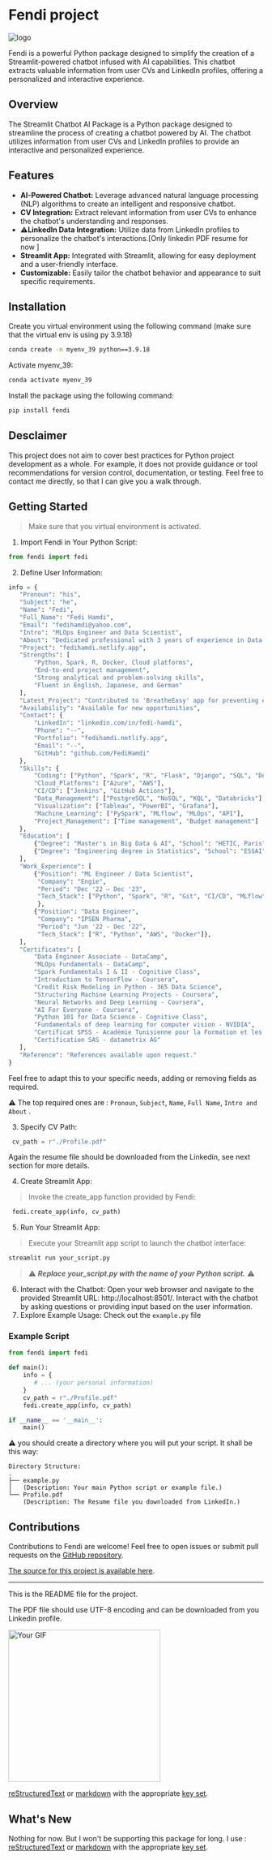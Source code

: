 # Fendi project

![logo](https://raw.githubusercontent.com/fedihamdi/WGP/main/src/images/logo.png)

Fendi is a powerful Python package designed to simplify the creation of a 
Streamlit-powered chatbot infused with AI capabilities. This chatbot extracts valuable 
information from user CVs and LinkedIn profiles, offering a personalized and interactive 
experience.

## Overview

The Streamlit Chatbot AI Package is a Python package designed to streamline the process of creating a chatbot powered by AI. The chatbot utilizes information from user CVs and LinkedIn profiles to provide an interactive and personalized experience.

## Features

- **AI-Powered Chatbot:** Leverage advanced natural language processing (NLP) algorithms to create an intelligent and responsive chatbot.
- **CV Integration:** Extract relevant information from user CVs to enhance the chatbot's understanding and responses.
- **⚠️LinkedIn Data Integration:** Utilize data from LinkedIn profiles to personalize the chatbot's interactions.[Only linkedin PDF resume for now ]
- **Streamlit App:** Integrated with Streamlit, allowing for easy deployment and a user-friendly interface.
- **Customizable:** Easily tailor the chatbot behavior and appearance to suit specific requirements.

## Installation

Create you virtual environment using the following command (make sure that the virtual env is using py 3.9.18)
```bash
conda create -n myenv_39 python==3.9.18
```
Activate myenv_39:
```bash
conda activate myenv_39
```
Install the package using the following command:
```bash
pip install fendi
```

## Desclaimer
This project does not aim to cover best practices for Python project
development as a whole. For example, it does not provide guidance or tool
recommendations for version control, documentation, or testing.
Feel free to contact me directly, so that I can give you a walk through.

## Getting Started
> Make sure that you virtual environment is activated.
1. Import Fendi in Your Python Script:
 ```py
from fendi import fedi
```
2. Define User Information:
 ```py
info = {
    "Pronoun": "his",
    "Subject": "he",
    "Name": "Fedi",
    "Full_Name": "Fedi Hamdi",
    "Email": "fedihamdi@yahoo.com",
    "Intro": "MLOps Engineer and Data Scientist",
    "About": "Dedicated professional with 3 years of experience in Data Engineering, MLOps, and Data Science.",
    "Project": "fedihamdi.netlify.app",
    "Strengths": [
        "Python, Spark, R, Docker, Cloud platforms",
        "End-to-end project management",
        "Strong analytical and problem-solving skills",
        "Fluent in English, Japanese, and German"
    ],
    "Latest_Project": "Contributed to 'BreatheEasy' app for preventing environmentally related diseases.",
    "Availability": "Available for new opportunities",
    "Contact": {
        "LinkedIn": "linkedin.com/in/fedi-hamdi",
        "Phone": "--",
        "Portfolio": "fedihamdi.netlify.app",
        "Email": "--",
        "GitHub": "github.com/FediHamdi"
    },
    "Skills": {
        "Coding": ["Python", "Spark", "R", "Flask", "Django", "SQL", "Docker"],
        "Cloud_Platforms": ["Azure", "AWS"],
        "CI/CD": ["Jenkins", "GitHub Actions"],
        "Data_Management": ["PostgreSQL", "NoSQL", "KQL", "Databricks"],
        "Visualization": ["Tableau", "PowerBI", "Grafana"],
        "Machine_Learning": ["PySpark", "MLflow", "MLOps", "API"],
        "Project_Management": ["Time management", "Budget management"]
    },
    "Education": [
        {"Degree": "Master's in Big Data & AI", "School": "HETIC, Paris", "Period": "Nov '21 - Dec '23"},
        {"Degree": "Engineering degree in Statistics", "School": "ESSAI", "Period": "Sep '16 - Dec '20"}
    ],
    "Work_Experience": [
        {"Position": "ML Engineer / Data Scientist", 
         "Company": "Engie", 
         "Period": "Dec '22 – Dec '23", 
         "Tech_Stack": ["Python", "Spark", "R", "Git", "CI/CD", "MLflow", "Docker", "Azure"]
         },
        {"Position": "Data Engineer", 
         "Company": "IPSEN Pharma",
         "Period": "Jun '22 - Dec '22",
         "Tech_Stack": ["R", "Python", "AWS", "Docker"]},
    ],
    "Certificates": [
        "Data Engineer Associate - DataCamp",
        "MLOps Fundamentals - DataCamp",
        "Spark Fundamentals I & II - Cognitive Class",
        "Introduction to TensorFlow - Coursera",
        "Credit Risk Modeling in Python - 365 Data Science",
        "Structuring Machine Learning Projects - Coursera",
        "Neural Networks and Deep Learning - Coursera",
        "AI For Everyone - Coursera",
        "Python 101 for Data Science - Cognitive Class",
        "Fundamentals of deep learning for computer vision - NVIDIA",
        "Certificat SPSS - Académie Tunisienne pour la Formation et les Etudes",
        "Certification SAS - datametrix AG"
    ],
    "Reference": "References available upon request."
}
```
Feel free to adapt this to your specific needs, adding or removing fields as required. 

⚠️ The top required ones are :
``Pronoun``, ``Subject``, ``Name``, ``Full Name``, ``Intro and About`` .

3. Specify CV Path:
```py
 cv_path = r"./Profile.pdf"
```
Again the resume file should be downloaded from the Linkedin, see next section for more details.

4. Create Streamlit App:
> Invoke the create_app function provided by Fendi:
```python
 fedi.create_app(info, cv_path)
```
5. Run Your Streamlit App:
> Execute your Streamlit app script to launch the chatbot interface:
```python
streamlit run your_script.py
```
> ⚠️ ***Replace your_script.py with the name of your Python script.***   ️⚠️
6. Interact with the Chatbot:
Open your web browser and navigate to the provided Streamlit URL: http://localhost:8501/. Interact with the chatbot by 
asking questions or providing input based on the user information.
7. Explore Example Usage: 
Check out the `example.py` file
### Example Script
```python [exmple.py]
from fendi import fedi

def main():
    info = {
       # ... (your personal information)
    }
    cv_path = r"./Profile.pdf"
    fedi.create_app(info, cv_path)

if __name__ == '__main__':
    main()
```

:warning: you should create a directory where you will put your script. It shall be this way:
```commandline
Directory Structure:
.
├── example.py
│   (Description: Your main Python script or example file.)
└── Profile.pdf 
    (Description: The Resume file you downloaded from LinkedIn.)
```

## Contributions
Contributions to Fendi are welcome! 
Feel free to open issues or submit pull requests on the [GitHub repository][src].

[The source for this project is available here][src].

----

This is the README file for the project.

The PDF file should use UTF-8 encoding and can be downloaded from you Linkedin profile.

<img src="https://resumeworded.com/linkedin-review/img/sample.gif" alt="Your GIF" width="300"/>

[reStructuredText][rst] or [markdown][md use] with the appropriate [key set][md
use]. 

## What's New
Nothing for now. But I won't be supporting this package for long.
I use :
[reStructuredText][rst] or [markdown][md use] with the appropriate [key set][md
use].


[Portfolio]: https://fedihamdi.netlify.app/
[src]: https://github.com/fedihamdi
[rst]: http://docutils.sourceforge.net/rst.html
[md]: https://tools.ietf.org/html/rfc7764#section-3.5 "CommonMark variant"
[md use]: https://packaging.python.org/specifications/core-metadata/#description-content-type-optional
